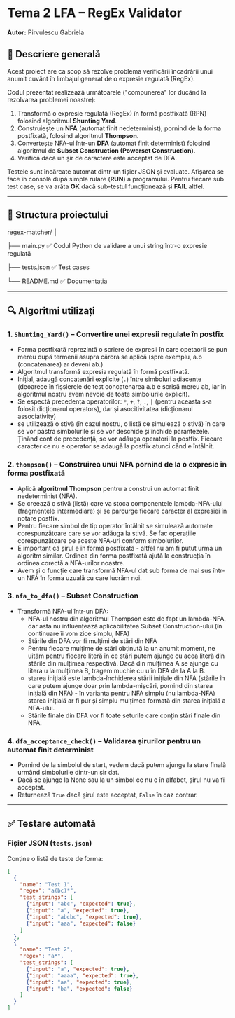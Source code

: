 # Tema 2 LFA – RegEx Validator

**Autor:** Pirvulescu Gabriela

## 📝 Descriere generală

Acest proiect are ca scop să rezolve problema verificării încadrării unui anumit cuvânt în limbajul generat de o expresie regulată (RegEx).

Codul prezentat realizează următoarele ("compunerea" lor ducând la rezolvarea problemei noastre):

1. Transformă o expresie regulată (RegEx) în formă postfixată (RPN) folosind algoritmul **Shunting Yard**.
2. Construiește un **NFA** (automat finit nedeterminist), pornind de la forma postfixată, folosind algoritmul **Thompson**.
3. Convertește NFA-ul într-un **DFA** (automat finit determinist) folosind algoritmul de **Subset Construction (Powerset Construction)**.
4. Verifică dacă un șir de caractere este acceptat de DFA.

Testele sunt încărcate automat dintr-un fișier JSON și evaluate. Afișarea se face în consolă după simpla rulare (**RUN**) a programului. Pentru fiecare sub test case, se va arăta **OK** dacă sub-testul funcționează și **FAIL** altfel.

---

## 📁 Structura proiectului

regex-matcher/
│

├── main.py         ✅ Codul Python de validare a unui string într-o expresie regulată

├── tests.json      ✅ Test cases

└── README.md       ✅ Documentația


 
---

## 🔍 Algoritmi utilizați

### 1. `Shunting_Yard()` – Convertire unei expresii regulate în postfix
- Forma postfixată reprezintă o scriere de expresii în care opetaorii se pun mereu după termenii asupra cărora se aplică (spre exemplu, a.b (concatenarea) ar deveni ab.)
- Algoritmul transformă expresia regulată în formă postfixată.
- Inițial, adaugă concatenări explicite (`.`) între simboluri adiacente (deoarece în fișsierele de test concatenarea a.b e scrisă mereu ab, iar în algoritmul nostru avem nevoie de toate simbolurile explicit).
- Se espectă precedența operatorilor: `*`, `+`, `?`, `.`, `|` (pentru aceasta s-a folosit dicționarul operators), dar și asocitivitatea (dicționarul associativity)
- se utilizează o stivă (în cazul nostru, o listă ce simulează o stivă) în care se vor păstra simbolurile și se vor deschide și închide parantezele. Ținând cont de precedență, se vor adăuga operatorii la postfix. Fiecare caracter ce nu e operator se adaugă la postfix atunci când e întâlnit.

### 2. `thompson()` – Construirea unui NFA pornind de la o expresie în forma postfixată
- Aplică **algoritmul Thompson** pentru a construi un automat finit nedeterminist (NFA).
- Se creează o stivă (listă) care va stoca componentele lambda-NFA-ului (fragmentele intermediare) și se parcurge fiecare caracter al expresiei în notare postfix.
- Pentru fiecare simbol de tip operator întâlnit se simulează automate corespunzătoare care se vor adăuga la stivă. Se fac operațiile corespunzătoare pe aceste NFA-uri conform simbolurilor.
- E important că șirul e în formă postfixată - altfel nu am fi putut urma un algoritm similar. Ordinea din forma postfixată ajută la construcția în ordinea corectă a NFA-urilor noastre.
- Avem și o funcție care transformă NFA-ul dat sub forma de mai sus într-un NFA în forma uzuală cu care lucrăm noi.

### 3. `nfa_to_dfa()` – Subset Construction
- Transformă NFA-ul într-un DFA:
  - NFA-ul nostru din algoritmul Thompson este de fapt un lambda-NFA, dar asta nu influențează aplicabilitatea Subset Construction-ului (în continuare îi vom zice simplu, NFA)
  - Stările din DFA vor fi mulțimi de stări din NFA
  - Pentru fiecare mulțime de stări obținută la un anumit moment, ne uităm pentru fiecare literă în ce stări putem ajunge cu acea literă din stările din mulțimea respectivă. Dacă din mulțimea A se ajunge cu litera u la mulțimea B, tragem muchie cu u în DFA de la A la B.
  - starea inițială este lambda-închiderea stării inițiale din NFA (stările în care putem ajunge doar prin lambda-mișcări, pornind din starea inițială din NFA) - în varianta pentru NFA simplu (nu lambda-NFA) starea inițială ar fi pur și simplu mulțimea formată din starea inițială a NFA-ului.
  - Stările finale din DFA vor fi toate seturile care conțin stări finale din NFA.

### 4. `dfa_acceptance_check()` – Validarea șirurilor pentru un automat finit determinist
- Pornind de la simbolul de start, vedem dacă putem ajunge la stare finală urmând simbolurile dintr-un șir dat.
- Dacă se ajunge la None sau la un simbol ce nu e în alfabet, șirul nu va fi acceptat.
- Returnează `True` dacă șirul este acceptat, `False` în caz contrar.

---

## ✅ Testare automată

### Fișier JSON (`tests.json`)
Conține o listă de teste de forma:

```json
[
  {
    "name": "Test 1",
    "regex": "a(bc)*",
    "test_strings": [
      {"input": "abc", "expected": true},
      {"input": "a", "expected": true},
      {"input": "abcbc", "expected": true},
      {"input": "aaa", "expected": false}
    ]
  },
  {
    "name": "Test 2",
    "regex": "a*",
    "test_strings": [
      {"input": "a", "expected": true},
      {"input": "aaaa", "expected": true},
      {"input": "aa", "expected": true},
      {"input": "ba", "expected": false}
    ]
  }
]
